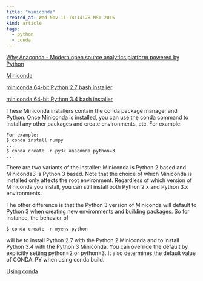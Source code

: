 ```yaml
---
title: "miniconda"
created_at: Wed Nov 11 18:14:28 MST 2015
kind: article
tags:
  - python
  - conda
---
```


<a href="https://www.continuum.io/why-anaconda" target="_blank">Why Anaconda - Modern open source analytics platform powered by Python</a>

<a href="http://conda.pydata.org/miniconda.html" target="_blank">Miniconda</a>

<a href="https://repo.continuum.io/miniconda/Miniconda-latest-Linux-x86_64.sh" target="_blank">miniconda 64-bit Python 2.7 bash installer</a>

<a href="https://repo.continuum.io/miniconda/Miniconda3-latest-Linux-x86_64.sh" target="_blank">miniconda 64-bit Python 3.4 bash installer</a>

These Miniconda installers contain the conda package manager and
Python. Once Miniconda is installed, you can use the conda command to
install any other packages and create environments, etc. For example:

~~~~~~~~~~~~
For example:
$ conda install numpy
...
$ conda create -n py3k anaconda python=3
...
~~~~~~~~~~~~

There are two variants of the installer: Miniconda is Python 2 based and
Miniconda3 is Python 3 based. Note that the choice of which Miniconda
is installed only affects the root environment. Regardless of which
version of Miniconda you install, you can still install both Python 2.x
and Python 3.x environments.

The other difference is that the Python 3 version of Miniconda will
default to Python 3 when creating new environments and building
packages. So for instance, the behavior of

~~~~~~~~~~~~
$ conda create -n myenv python
~~~~~~~~~~~~

will be to install Python 2.7 with the Python 2 Miniconda and to install
Python 3.4 with the Python 3 Miniconda. You can override the default by
explicitly setting python=2 or python=3. It also determines the default
value of CONDA_PY when using conda build.


<a href="http://conda.pydata.org/docs/using/index.html" target="_blank">Using conda</a>


<!--
html boilerplate
<a href="" target="_blank"></a>
<img src="" width="400px">
-->



